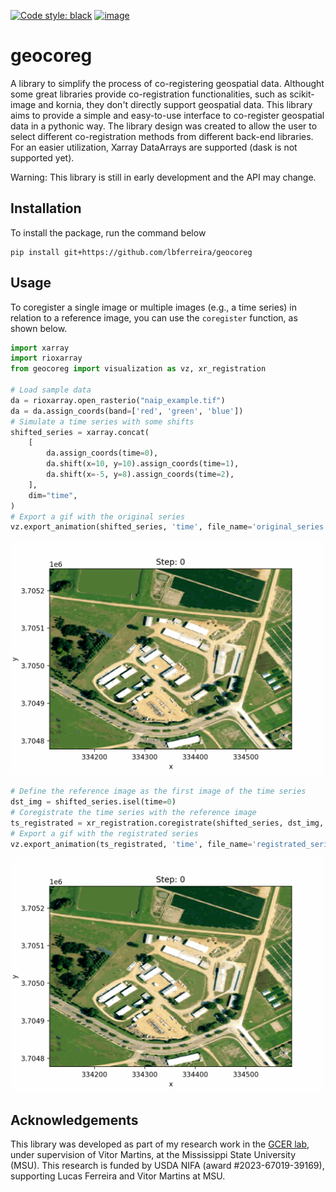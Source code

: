 [![Code style: black](https://img.shields.io/badge/code%20style-black-000000.svg)](https://github.com/psf/black)
[![image](https://colab.research.google.com/assets/colab-badge.svg)](https://colab.research.google.com/github/lbferreira/geocoreg/blob/main)
# geocoreg
A library to simplify the process of co-registering geospatial data.
Althought some great libraries provide co-registration functionalities, such as scikit-image and kornia, they don't directly support geospatial data. This library aims to provide a simple and easy-to-use interface to co-register geospatial data in a pythonic way. The library design was created to allow the user to select different co-registration methods from different back-end libraries. For an easier utilization, Xarray DataArrays are supported (dask is not supported yet).

Warning: This library is still in early development and the API may change.

## Installation
To install the package, run the command below
```
pip install git+https://github.com/lbferreira/geocoreg
```

## Usage
To coregister a single image or multiple images (e.g., a time series) in relation to a reference image, you can use the `coregister` function, as shown below.
```python
import xarray
import rioxarray
from geocoreg import visualization as vz, xr_registration

# Load sample data
da = rioxarray.open_rasterio("naip_example.tif")
da = da.assign_coords(band=['red', 'green', 'blue'])
# Simulate a time series with some shifts
shifted_series = xarray.concat(
    [
        da.assign_coords(time=0),
        da.shift(x=10, y=10).assign_coords(time=1),
        da.shift(x=-5, y=8).assign_coords(time=2),
    ],
    dim="time",
)
# Export a gif with the original series
vz.export_animation(shifted_series, 'time', file_name='original_series.gif')
```
<img src="./docs/registration_example/original_series.gif" alt="Original time series" style="width: 500px;">

```python
# Define the reference image as the first image of the time series
dst_img = shifted_series.isel(time=0)
# Coregistrate the time series with the reference image
ts_registrated = xr_registration.coregistrate(shifted_series, dst_img, registrator='pcc', registration_band='red')
# Export a gif with the registrated series
vz.export_animation(ts_registrated, 'time', file_name='registrated_series.gif')
```
<img src="./docs/registration_example/registrated_series.gif" alt="Registrated time series" style="width: 500px;">

## Acknowledgements
This library was developed as part of
my research work in the [GCER lab](https://www.gcerlab.com/), under supervision of Vitor Martins, at the Mississippi State University (MSU). This research is funded by USDA NIFA (award #2023-67019-39169), supporting Lucas Ferreira and Vitor Martins at MSU.